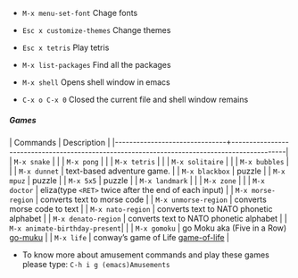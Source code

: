 
- `M-x menu-set-font`	  Chage fonts
- `Esc x customize-themes`  Change themes
- `Esc x tetris` 		  Play tetris

- `M-x list-packages`	  Find all the packages

- `M-x shell`  		  Opens shell window in emacs
- `C-x o C-x 0`		  Closed the current file and shell window remains 

##### Games

| Commands 			            | Description                            													  |
|-------------------------------+---------------------------------------------------------------------------------------------|
| `M-x snake`   				|                              																  | 
| `M-x pong`     				|         	               																	  | 
| `M-x tetris`     				|           																				  | 
| `M-x solitaire`   			|           																				  | 
| `M-x bubbles`    				|              																				  | 
| `M-x dunnet`      			| text-based adventure game.                  												  | 
| `M-x blackbox` 				| puzzle      		   																		  | 
| `M-x mpuz` 					| puzzle																					  |
| `M-x 5x5`         			| puzzle																					  |
| `M-x landmark`    			|																						      |
| `M-x zone` 					|																							  |
| `M-x doctor`					| eliza(type `<RET>` twice after the end of each input)									      |
| `M-x morse-region`			| converts text to morse code 																  |
| `M-x unmorse-region`  		| converts morse code to text 																  |
| `M-x nato-region` 			| converts text to NATO phonetic alphabet                            						  |
| `M-x denato-region` 			| converts text to NATO phonetic alphabet													  |
| `M-x animate-birthday-present`| 																							  |
| `M-x gomoku`        			| go Moku aka (Five in a Row) [go-muku](https://en.wikipedia.org/wiki/Gomoku)				  |
| `M-x life` 		  			| conway’s game of Life [game-of-life](https://en.wikipedia.org/wiki/Conway%27s_Game_of_Life) |

- To know more about amusement commands and play these games please type: `C-h i g (emacs)Amusements` 
